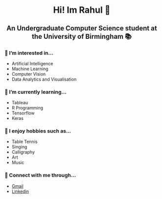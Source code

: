 <h1 align="center"> Hi! Im Rahul 👋</h1>
<h2 align="center"> An Undergraduate Computer Science student at the University of Birmingham 📚</h2>

### 👀 I’m interested in...
- Artificial Intelligence
- Machine Learning
- Computer Vision
- Data Analytics and Visualisation

### 🧠 I’m currently learning...
- Tableau
- R Programming
- Tensorflow
- Keras

### 🏓 I enjoy hobbies such as...
- Table Tennis
- Singing
- Calligraphy
- Art
- Music

### 🔗 Connect with me through...
- [Gmail](rahulmatade21@gmail.com)
- [Linkedin](www.linkedin.com/in/rahul-matade)
